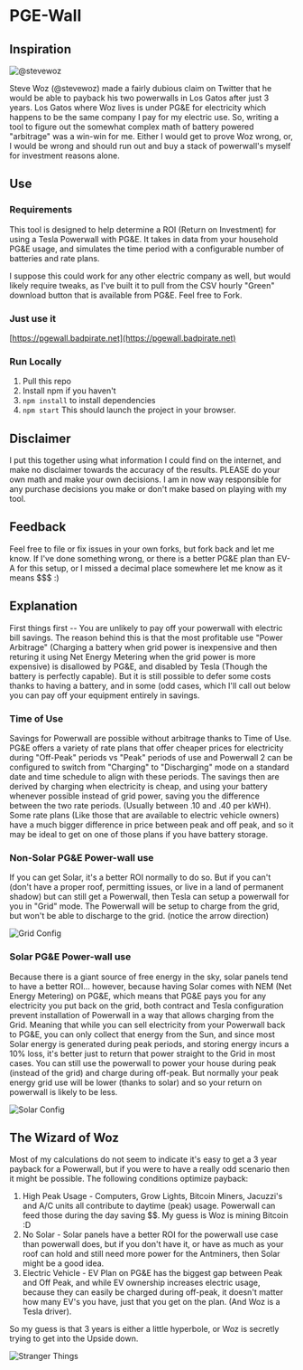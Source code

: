 # PGE-Wall

## Inspiration

![@stevewoz](https://i.imgur.com/2UsFfs7.png)

Steve Woz (@stevewoz) made a fairly dubious claim on Twitter that he would be able to payback his two powerwalls in Los Gatos after just 3 years.  Los Gatos where Woz lives is under PG&E for electricity which happens to be the same company I pay for my electric use.  So, writing a tool to figure out the somewhat complex math of battery powered "arbitrage" was a win-win for me.  Either I would get to prove Woz wrong, or, I would be wrong and should run out and buy a stack of powerwall's myself for investment reasons alone.

## Use

### Requirements

This tool is designed to help determine a ROI (Return on Investment) for using a Tesla Powerwall with PG&E.  It takes in data from your household PG&E usage, and simulates the time period with a configurable number of batteries and rate plans.

I suppose this could work for any other electric company as well, but would likely require tweaks, as I've built it to pull from the CSV hourly "Green" download button that is available from PG&E.  Feel free to Fork.

### Just use it

[https://pgewall.badpirate.net](https://pgewall.badpirate.net)

### Run Locally

1. Pull this repo
1. Install npm if you haven't
1. `npm install` to install dependencies
1. `npm start` This should launch the project in your browser.

## Disclaimer

I put this together using what information I could find on the internet, and make no disclaimer towards the accuracy of the results.  PLEASE do your own math and make your own decisions.  I am in now way responsible for any purchase decisions you make or don't make based on playing with my tool.

## Feedback

Feel free to file or fix issues in your own forks, but fork back and let me know.  If I've done something wrong, or there is a better PG&E plan than EV-A for this setup, or I missed a decimal place somewhere let me know as it means $$$ :)

## Explanation

First things first -- You are unlikely to pay off your powerwall with electric bill savings.  The reason behind this is that the most profitable use "Power Arbitrage" (Charging a battery when grid power is inexpensive and then returing it using Net Energy Metering when the grid power is more expensive) is disallowed by PG&E, and disabled by Tesla (Though the battery is perfectly capable).  But it is still possible to defer some costs thanks to having a battery, and in some (odd cases, which I'll call out below you can pay off your equipment entirely in savings.

### Time of Use

Savings for Powerwall are possible without arbitrage thanks to Time of Use.  PG&E offers a variety of rate plans that offer cheaper prices for electricity during "Off-Peak" periods vs "Peak" periods of use and Powerwall 2 can be configured to switch from "Charging" to "Discharging" mode on a standard date and time schedule to align with these periods.  The savings then are derived by charging when electricity is cheap, and using your battery whenever possible instead of grid power, saving you the difference between the two rate periods.  (Usually between .10 and .40 per kWH).  Some rate plans (Like those that are available to electric vehicle owners) have a much bigger difference in price between peak and off peak, and so it may be ideal to get on one of those plans if you have battery storage.

### Non-Solar PG&E Power-wall use

 If you can get Solar, it's a better ROI normally to do so.  But if you can't (don't have a proper roof, permitting issues, or live in a land of permanent shadow) but can still get a Powerwall, then Tesla can setup a powerwall for you in "Grid" mode.  The Powerwall will be setup to charge from the grid, but won't be able to discharge to the grid. (notice the arrow direction)

 ![Grid Config](https://i.imgur.com/ZwNu3KM.png)

### Solar PG&E Power-wall use

Because there is a giant source of free energy in the sky, solar panels tend to have a better ROI... however, because having Solar comes with NEM (Net Energy Metering) on PG&E, which means that PG&E pays you for any electricity you put back on the grid, both contract and Tesla configuration prevent installation of Powerwall in a way that allows charging from the Grid.  Meaning that while you can sell electricity from your Powerwall back to PG&E, you can only collect that energy from the Sun, and since most Solar energy is generated during peak periods, and storing energy incurs a 10% loss, it's better just to return that power straight to the Grid in most cases.  You can still use the powerwall to power your house during peak (instead of the grid) and charge during off-peak.  But normally your peak energy grid use will be lower (thanks to solar) and so your return on powerwall is likely to be less.

![Solar Config](https://i.imgur.com/yeHz89V.png)

## The Wizard of Woz

Most of my calculations do not seem to indicate it's easy to get a 3 year payback for a Powerwall, but if you were to have a really odd scenario then it might be possible.  The following conditions optimize payback:

1. High Peak Usage - Computers, Grow Lights, Bitcoin Miners, Jacuzzi's and A/C units all contribute to daytime (peak) usage.  Powerwall can feed those during the day saving $$.  My guess is Woz is mining Bitcoin :D
1. No Solar - Solar panels have a better ROI for the powerwall use case than powerwall does, but if you don't have it, or have as much as your roof can hold and still need more power for the Antminers, then Solar might be a good idea.
1. Electric Vehicle - EV Plan on PG&E has the biggest gap between Peak and Off Peak, and while EV ownership increases electric usage, because they can easily be charged during off-peak, it doesn't matter how many EV's you have, just that you get on the plan.  (And Woz is a Tesla driver).

So my guess is that 3 years is either a little hyperbole, or Woz is secretly trying to get into the Upside down.

![Stranger Things](https://i.imgur.com/XeFLx3K.jpg)
